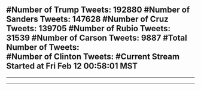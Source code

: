#Number of Trump Tweets: 192880
#Number of Sanders Tweets: 147628
#Number of Cruz Tweets: 139705
#Number of Rubio Tweets: 31539
#Number of Carson Tweets: 9887
#Total Number of Tweets:  
#Number of Clinton Tweets: 
#Current Stream Started at Fri Feb 12 00:58:01 MST
---
---
---
